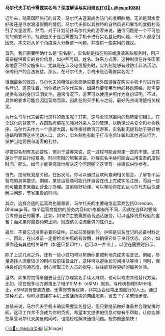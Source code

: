 **马尔代夫手机卡需要实名吗？深度解读与实用建议[[TG💪+ @esim1088](https://t.me/s/esim1088)]**

近年来，随着国际旅行的普及，马尔代夫逐渐成为热门的度假胜地。无论是潜水爱好者还是寻求浪漫假期的情侣，马尔代夫都以其独特的自然风光和奢华的度假村吸引了大量游客。然而，对于计划前往马尔代夫的游客来说，通信问题是一个不可忽视的重要环节。特别是关于是否需要为手机卡进行实名登记的问题，不少人都感到困惑。本文将从多个角度深入分析这一问题，并提供一些实用的建议。

首先，我们需要明确什么是“实名制”。实名制是指在购买或激活某些服务时，用户需要提供真实的身份信息，如护照号码、姓名、联系方式等。这种制度在许多国家和地区已经实施多年，尤其是在涉及电信服务时，实名制能够有效防止非法活动，保障用户的合法权益。那么，在马尔代夫，手机卡是否需要实名呢？

根据最新的政策，马尔代夫的电信运营商确实要求外国游客在购买手机卡时进行实名登记。这意味着，当你抵达马尔代夫后，如果想要使用当地的移动网络，就需要提供有效的身份证明文件。通常情况下，游客可以使用护照作为身份证明。不过，具体的要求可能会因运营商而异，因此在购买手机卡之前，最好先咨询清楚相关规定。

为什么马尔代夫会实行这样的政策呢？其实，这与全球范围内的趋势密切相关。在全球化的背景下，各国政府都在加强对外来人员的管理，以确保公共安全和社会秩序。马尔代夫作为一个旅游大国，每年接待数百万游客，实名制无疑有助于更好地追踪和管理这些流动人口。此外，实名制也有助于打击电信诈骗和其他违法行为，保护当地居民和游客的利益。

尽管实名制有其必要性，但对于游客来说，这一过程可能会带来一定的不便。尤其是对于那些行程紧凑、时间有限的旅客来说，办理实名手续可能会占用宝贵的度假时间。那么，如何才能更高效地解决这个问题呢？这里有一些建议供你参考。

首先，提前规划是关键。在出发前，你可以通过互联网查询相关信息，了解各个运营商的具体要求。例如，某些运营商可能允许游客在线上完成实名注册，而另一些则可能要求亲自到营业厅办理。提前做好功课，可以帮助你在到达马尔代夫后快速解决问题，节省宝贵的时间。

其次，选择合适的运营商也很重要。马尔代夫的主要电信运营商包括Ooredoo、Dhiraagu等。每个运营商提供的服务内容和价格都有所不同，因此在选择时要综合考虑自己的需求。比如，如果你主要需要语音通话服务，可以选择资费较低的套餐；而如果你需要频繁上网，则应该关注流量包的性价比。

最后，不要忘记携带必要的证件。正如前面提到的，护照是实名登记的必备材料之一。因此，在出发前一定要检查护照的有效期，并确保它处于良好状态。此外，如果你还有其他相关证件（如签证复印件），也可以一并带上，以便在需要时出示。

除了上述几点之外，还有一些小技巧可以帮助你更顺利地完成实名登记。例如，尽量选择人流量较少的时间段前往营业厅，这样可以避免长时间排队等待；同时，保持良好的沟通态度，耐心听取工作人员的指导，往往能获得更好的服务体验。

当然，如果你觉得亲自去营业厅办理实名手续太麻烦，也可以考虑其他替代方案。比如，现在很多地方都推出了电子SIM卡（eSIM）服务。与传统物理SIM卡相比，eSIM具有安装方便、无需邮寄等优势，非常适合经常出国旅行的人士。通过这种方式，你可以直接在手机上激活所需的网络服务，省去了许多繁琐步骤。

总结来说，马尔代夫手机卡确实需要实名登记，但只要提前做好准备并合理安排时间，这项工作并不会成为你的负担。希望本文提供的信息对你有所帮助，让你能够在享受马尔代夫美景的同时，也能轻松解决通信问题。祝你旅途愉快！

[[TG💪+ @esim1088](https://t.me/s/esim1088) ![Image](https://i.postimg.cc/4NQfJmqS/Snipaste-2025-05-13-00-14-12.png)]